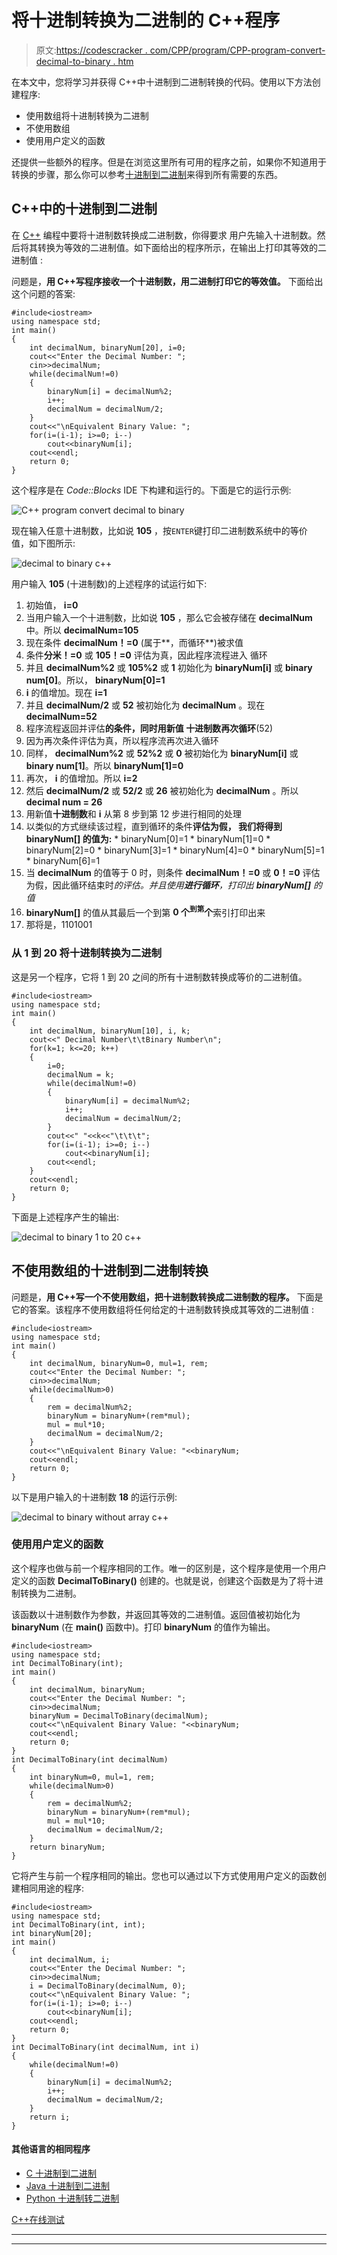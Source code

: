 # 将十进制转换为二进制的 C++程序

> 原文:[https://codescracker . com/CPP/program/CPP-program-convert-decimal-to-binary . htm](https://codescracker.com/cpp/program/cpp-program-convert-decimal-to-binary.htm)

在本文中，您将学习并获得 C++中十进制到二进制转换的代码。使用以下方法创建程序:

*   使用数组将十进制转换为二进制
*   不使用数组
*   使用用户定义的函数

还提供一些额外的程序。但是在浏览这里所有可用的程序之前，如果你不知道用于转换的步骤，那么你可以参考[十进制到二进制](/computer-fundamental/decimal-to-binary.htm)来得到所有需要的东西。

## C++中的十进制到二进制

在 [C++](/cpp/index.htm) 编程中要将十进制数转换成二进制数，你得要求 用户先输入十进制数。然后将其转换为等效的二进制值。如下面给出的程序所示，在输出上打印其等效的二进制值 :

问题是，**用 C++写程序接收一个十进制数，用二进制打印它的等效值。** 下面给出这个问题的答案:

```
#include<iostream>
using namespace std;
int main()
{
    int decimalNum, binaryNum[20], i=0;
    cout<<"Enter the Decimal Number: ";
    cin>>decimalNum;
    while(decimalNum!=0)
    {
        binaryNum[i] = decimalNum%2;
        i++;
        decimalNum = decimalNum/2;
    }
    cout<<"\nEquivalent Binary Value: ";
    for(i=(i-1); i>=0; i--)
        cout<<binaryNum[i];
    cout<<endl;
    return 0;
}
```

这个程序是在 *Code::Blocks* IDE 下构建和运行的。下面是它的运行示例:

![C++ program convert decimal to binary](../Images/495f1fb1f56cc808f00887da8c883588.png)

现在输入任意十进制数，比如说 **105** ，按`ENTER`键打印二进制数系统中的等价 值，如下图所示:

![decimal to binary c++](../Images/ba814896755cfbe2cb37b3a7914b62b8.png)

用户输入 **105** (十进制数)的上述程序的试运行如下:

1.  初始值， **i=0**
2.  当用户输入一个十进制数，比如说 **105** ，那么它会被存储在 **decimalNum** 中。所以 **decimalNum=105**
3.  现在条件 **decimalNum！=0** (属于**，而循环**)被求值
4.  条件**分米！=0** 或 **105！=0** 评估为真，因此程序流程进入 循环
5.  并且 **decimalNum%2** 或 **105%2** 或 **1** 初始化为 **binaryNum[i]** 或 **binary num[0]**。所以， **binaryNum[0]=1**
6.  **i** 的值增加。现在 **i=1**
7.  并且 **decimalNum/2** 或 **52** 被初始化为 **decimalNum** 。现在 **decimalNum=52**
8.  程序流程返回并评估**的条件，同时用新值 **十进制数**再次循环**(52)
9.  因为再次条件评估为真，所以程序流再次进入循环
10.  同样， **decimalNum%2** 或 **52%2** 或 **0** 被初始化为 **binaryNum[i]** 或 **binary num[1]**。所以 **binaryNum[1]=0**
11.  再次， **i** 的值增加。所以 **i=2**
12.  然后 **decimalNum/2** 或 **52/2** 或 **26** 被初始化为 **decimalNum** 。所以 **decimal num = 26**
13.  用新值**十进制数**和 **i** 从第 8 步到第 12 步进行相同的处理
14.  以类似的方式继续该过程，直到循环的条件**评估为假， 我们将得到 **binaryNum[]** 的值为:**
    *   binaryNum[0]=1
    *   binaryNum[1]=0
    *   binaryNum[2]=0
    *   binaryNum[3]=1
    *   binaryNum[4]=0
    *   binaryNum[5]=1
    *   binaryNum[6]=1
15.  当 **decimalNum** 的值等于 0 时，则条件 **decimalNum！=0** 或 **0！=0** 评估为假，因此循环结束时*的评估。并且使用**进行循环**，打印出 **binaryNum[]** 的 值*
16.  **binaryNum[]** 的值从其最后一个到第 **0 个<sup>到第</sup>个**索引打印出来
17.  那将是，1101001

### 从 1 到 20 将十进制转换为二进制

这是另一个程序，它将 1 到 20 之间的所有十进制数转换成等价的二进制值。

```
#include<iostream>
using namespace std;
int main()
{
    int decimalNum, binaryNum[10], i, k;
    cout<<" Decimal Number\t\tBinary Number\n";
    for(k=1; k<=20; k++)
    {
        i=0;
        decimalNum = k;
        while(decimalNum!=0)
        {
            binaryNum[i] = decimalNum%2;
            i++;
            decimalNum = decimalNum/2;
        }
        cout<<" "<<k<<"\t\t\t";
        for(i=(i-1); i>=0; i--)
            cout<<binaryNum[i];
        cout<<endl;
    }
    cout<<endl;
    return 0;
}
```

下面是上述程序产生的输出:

![decimal to binary 1 to 20 c++](../Images/b7eeb83010c69c9c3bdaf5b36c519fb4.png)

## 不使用数组的十进制到二进制转换

问题是，**用 C++写一个不使用数组，把十进制数转换成二进制数的程序。** 下面是它的答案。该程序不使用数组将任何给定的十进制数转换成其等效的二进制值 :

```
#include<iostream>
using namespace std;
int main()
{
    int decimalNum, binaryNum=0, mul=1, rem;
    cout<<"Enter the Decimal Number: ";
    cin>>decimalNum;
    while(decimalNum>0)
    {
        rem = decimalNum%2;
        binaryNum = binaryNum+(rem*mul);
        mul = mul*10;
        decimalNum = decimalNum/2;
    }
    cout<<"\nEquivalent Binary Value: "<<binaryNum;
    cout<<endl;
    return 0;
}
```

以下是用户输入的十进制数 **18** 的运行示例:

![decimal to binary without array c++](../Images/a255768676782022c63ab79a2fa73b7a.png)

### 使用用户定义的函数

这个程序也做与前一个程序相同的工作。唯一的区别是，这个程序是使用一个用户定义的函数 **DecimalToBinary()** 创建的。也就是说，创建这个函数是为了将十进制转换为二进制。

该函数以十进制数作为参数，并返回其等效的二进制值。返回值被初始化为 **binaryNum** (在 **main()** 函数中)。打印 **binaryNum** 的值作为输出。

```
#include<iostream>
using namespace std;
int DecimalToBinary(int);
int main()
{
    int decimalNum, binaryNum;
    cout<<"Enter the Decimal Number: ";
    cin>>decimalNum;
    binaryNum = DecimalToBinary(decimalNum);
    cout<<"\nEquivalent Binary Value: "<<binaryNum;
    cout<<endl;
    return 0;
}
int DecimalToBinary(int decimalNum)
{
    int binaryNum=0, mul=1, rem;
    while(decimalNum>0)
    {
        rem = decimalNum%2;
        binaryNum = binaryNum+(rem*mul);
        mul = mul*10;
        decimalNum = decimalNum/2;
    }
    return binaryNum;
}
```

它将产生与前一个程序相同的输出。您也可以通过以下方式使用用户定义的函数创建相同用途的程序:

```
#include<iostream>
using namespace std;
int DecimalToBinary(int, int);
int binaryNum[20];
int main()
{
    int decimalNum, i;
    cout<<"Enter the Decimal Number: ";
    cin>>decimalNum;
    i = DecimalToBinary(decimalNum, 0);
    cout<<"\nEquivalent Binary Value: ";
    for(i=(i-1); i>=0; i--)
        cout<<binaryNum[i];
    cout<<endl;
    return 0;
}
int DecimalToBinary(int decimalNum, int i)
{
    while(decimalNum!=0)
    {
        binaryNum[i] = decimalNum%2;
        i++;
        decimalNum = decimalNum/2;
    }
    return i;
}
```

#### 其他语言的相同程序

*   [C 十进制到二进制](/c/program/c-program-convert-decimal-to-binary.htm)
*   [Java 十进制到二进制](/java/program/java-program-convert-decimal-to-binary.htm)
*   [Python 十进制转二进制](/python/program/python-program-convert-decimal-to-binary.htm)

[C++在线测试](/exam/showtest.php?subid=3)

* * *

* * *
